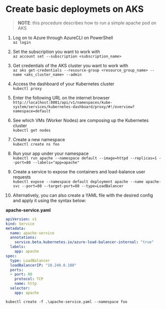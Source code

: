 # Create basic deploymets on AKS

> **NOTE**: this procedure describes how to run a simple apache pod on AKS

1. Log on to Azure through AzureCLI on PowerShell\
`az login`

1. Set the subscription you want to work with\
`az account set --subscription <subscription_name>`

1. Get credentials of the AKS cluster you want to work with\
`az aks get-credentials --resource-group <resource_group_name> --name <aks_cluster_name> --admin`

1. Access the dashboard of your Kubernetes cluster\
`kubectl proxy`

1. Enter the following URL on the internet browser\
`http://localhost:8001/api/v1/namespaces/kube-system/services/kubernetes-dashboard/proxy/#!/overview?namespace=default`

1. See which VMs (Worker Nodes) are composing up the Kubernetes cluster\
`kubectl get nodes`

1. Create a new namespace\
`kubectl create ns foo`

1. Run your app under your namespace\
`kubectl run apache --namespace default --image=httpd --replicas=1 --port=80 --labels="app=apache"`

1. Create a service to expose the containers and load-balance user requests\
`kubectl expose --namespace default deployment apache --name apache-svc --port=80 --target-port=80 --type=LoadBalancer`

1. Alternatively, you can also create a YAML file with the desired config and apply it using the syntax below:

**apache-service.yaml**
```yaml
apiVersion: v1
kind: Service
metadata:
  name: apache-service
  annotations:
    service.beta.kubernetes.io/azure-load-balancer-internal: "true"
  labels:
    app: apache
spec:
  type: LoadBalancer
  loadBalancerIP: "10.240.0.100"
  ports:
  - port: 80
    protocol: TCP
    name: http
  selector:
    app: apache
```

`kubectl create -f .\apache-service.yaml --namespace foo`
